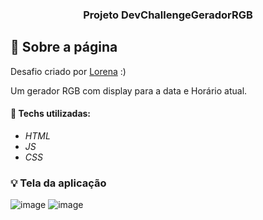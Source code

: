 <h3 align="center">
  Projeto DevChallengeGeradorRGB
</h3>

## :rocket: Sobre a página

Desafio criado por  <a href="https://github.com/Lorenalgm">Lorena</a> :)

Um gerador RGB com display para a data e Horário atual.

#### :wrench: Techs utilizadas:
* _HTML_
* _JS_
* _CSS_

### :bulb: Tela da aplicação

![image](https://github.com/JonanthaW/Projeto-DevChallengeGeradorRGB/blob/main/assets/example1.jpg)
![image](https://github.com/JonanthaW/Projeto-DevChallengeGeradorRGB/blob/main/assets/example2.jpg)
